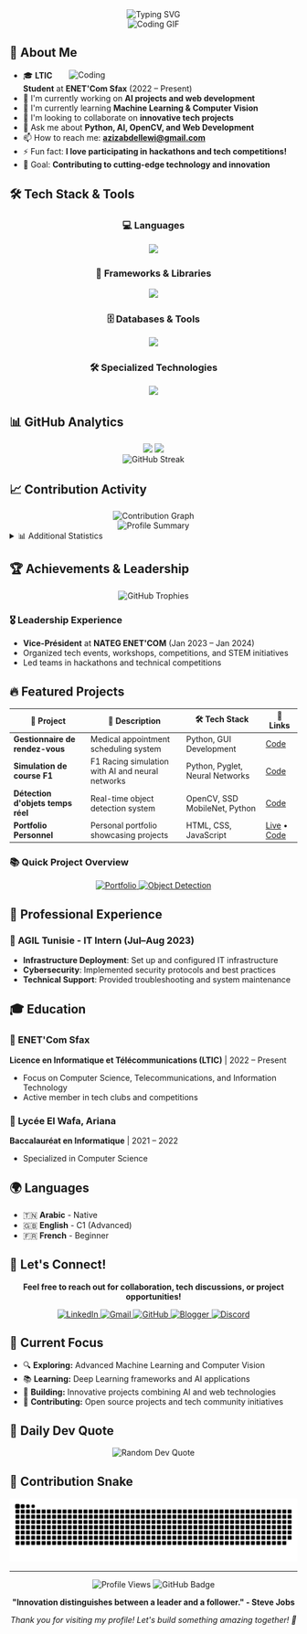 <div align="center">
  <img src="https://readme-typing-svg.herokuapp.com?font=Fira+Code&weight=600&size=28&pause=1000&color=2196F3&center=true&vCenter=true&width=600&lines=Hi+there%2C+I'm+Mohamed+Aziz!+%F0%9F%91%8B;LTIC+Student+at+ENET'Com;IT+%26+Telecommunications;Passionate+Problem+Solver;Building+Amazing+Projects" alt="Typing SVG" />
</div>

<div align="center">
  <img src="https://user-images.githubusercontent.com/74038190/213910845-af37a709-8995-40d6-be59-b9e5b24879eb.gif" width="400" alt="Coding GIF"/>
</div>

## 🚀 About Me

<img align="right" alt="Coding" width="400" src="https://user-images.githubusercontent.com/74038190/229223263-cf2e4b07-2615-4f87-9c38-e37600f8381a.gif">

- 🎓 **LTIC Student** at **ENET'Com Sfax** (2022 – Present)
- 🔭 I'm currently working on **AI projects and web development**
- 🌱 I'm currently learning **Machine Learning & Computer Vision**
- 👯 I'm looking to collaborate on **innovative tech projects**
- 💬 Ask me about **Python, AI, OpenCV, and Web Development**
- 📫 How to reach me: **azizabdellewi@gmail.com**
- ⚡ Fun fact: **I love participating in hackathons and tech competitions!**
- 🎯 Goal: **Contributing to cutting-edge technology and innovation**

## 🛠️ Tech Stack & Tools

<div align="center">

### 💻 Languages
<img src="https://skillicons.dev/icons?i=python,javascript,html,css,java,c" />

### 🚀 Frameworks & Libraries  
<img src="https://skillicons.dev/icons?i=opencv,tensorflow,django,flask,bootstrap" />

### 🗄️ Databases & Tools
<img src="https://skillicons.dev/icons?i=mysql,postgresql,git,github,vscode,linux" />

### 🛠️ Specialized Technologies
<img src="https://skillicons.dev/icons?i=docker,figma,photoshop" />

</div>

## 📊 GitHub Analytics

<div align="center">
  <img height="180em" src="https://github-readme-stats-eight-theta.vercel.app/api?username=aziz16abdellaoui&show_icons=true&theme=algolia&include_all_commits=true&count_private=true"/>
  <img height="180em" src="https://github-readme-stats-eight-theta.vercel.app/api/top-langs/?username=aziz16abdellaoui&layout=compact&langs_count=8&theme=algolia"/>
</div>

<div align="center">
  <img src="https://github-readme-streak-stats.herokuapp.com/?user=aziz16abdellaoui&theme=dark&background=0d1117&border=0d1117&stroke=0E4B99&ring=0E4B99&fire=0E4B99&currStreakLabel=0E4B99" alt="GitHub Streak" />
</div>

## 📈 Contribution Activity

<div align="center">
  <img src="https://github-readme-activity-graph.vercel.app/graph?username=aziz16abdellaoui&theme=react-dark&bg_color=0d1117&hide_border=true" alt="Contribution Graph" />
</div>

<div align="center">
  <img src="https://github-profile-summary-cards.vercel.app/api/cards/profile-details?username=aziz16abdellaoui&theme=github_dark" alt="Profile Summary" />
</div>

<details>
<summary>📊 Additional Statistics</summary>

<div align="center">
  <img src="https://github-profile-summary-cards.vercel.app/api/cards/repos-per-language?username=aziz16abdellaoui&theme=github_dark" alt="Repos per Language" />
  <img src="https://github-profile-summary-cards.vercel.app/api/cards/most-commit-language?username=aziz16abdellaoui&theme=github_dark" alt="Most Commit Language" />
</div>

<div align="center">
  <img src="https://github-profile-summary-cards.vercel.app/api/cards/stats?username=aziz16abdellaoui&theme=github_dark" alt="Stats" />
  <img src="https://github-profile-summary-cards.vercel.app/api/cards/productive-time?username=aziz16abdellaoui&theme=github_dark&utcOffset=1" alt="Productive Time" />
</div>

</details>

## 🏆 Achievements & Leadership

<div align="center">
  <img src="https://github-profile-trophy.vercel.app/?username=aziz16abdellaoui&theme=algolia&no-frame=true&no-bg=false&margin-w=4&row=1" alt="GitHub Trophies" />
</div>

### 🎖️ Leadership Experience
- **Vice-Président** at **NATEG ENET'COM** (Jan 2023 – Jan 2024)
- Organized tech events, workshops, competitions, and STEM initiatives
- Led teams in hackathons and technical competitions

## 🔥 Featured Projects

<div align="center">

| 🚀 Project | 📝 Description | 🛠️ Tech Stack | 🔗 Links |
|------------|-----------------|---------------|----------|
| **Gestionnaire de rendez-vous** | Medical appointment scheduling system | Python, GUI Development | [Code](https://github.com/aziz16abdellaoui/appointment-manager) |
| **Simulation de course F1** | F1 Racing simulation with AI and neural networks | Python, Pyglet, Neural Networks | [Code](https://github.com/aziz16abdellaoui/f1-simulation) |
| **Détection d'objets temps réel** | Real-time object detection system | OpenCV, SSD MobileNet, Python | [Code](https://github.com/aziz16abdellaoui/object-detection) |
| **Portfolio Personnel** | Personal portfolio showcasing projects | HTML, CSS, JavaScript | [Live](https://aziz16abdellaoui.github.io/portfolio) • [Code](https://github.com/aziz16abdellaoui/portfolio) |

</div>

### 📚 Quick Project Overview

<div align="center">
  <a href="https://github.com/aziz16abdellaoui/portfolio">
    <img src="https://github-readme-stats.vercel.app/api/pin/?username=aziz16abdellaoui&repo=portfolio&theme=algolia" alt="Portfolio" />
  </a>
  <a href="https://github.com/aziz16abdellaoui/object-detection">
    <img src="https://github-readme-stats.vercel.app/api/pin/?username=aziz16abdellaoui&repo=object-detection&theme=algolia" alt="Object Detection" />
  </a>
</div>

## 💼 Professional Experience

### 🏢 AGIL Tunisie - IT Intern (Jul–Aug 2023)
- **Infrastructure Deployment**: Set up and configured IT infrastructure
- **Cybersecurity**: Implemented security protocols and best practices
- **Technical Support**: Provided troubleshooting and system maintenance

## 🎓 Education

### 🏫 ENET'Com Sfax
**Licence en Informatique et Télécommunications (LTIC)** | 2022 – Present
- Focus on Computer Science, Telecommunications, and Information Technology
- Active member in tech clubs and competitions

### 🏫 Lycée El Wafa, Ariana
**Baccalauréat en Informatique** | 2021 – 2022
- Specialized in Computer Science

## 🌍 Languages

- 🇹🇳 **Arabic** - Native
- 🇬🇧 **English** - C1 (Advanced)
- 🇫🇷 **French** - Beginner

## 🤝 Let's Connect!

<div align="center">

**Feel free to reach out for collaboration, tech discussions, or project opportunities!**


<a href="https://www.linkedin.com/in/abdellaoui-mouhamed-aziz/">
  <img src="https://img.shields.io/badge/LinkedIn-0077B5?style=for-the-badge&logo=linkedin&logoColor=white" alt="LinkedIn"/>
</a>
<a href="mailto:azizabdellewi@gmail.com">
  <img src="https://img.shields.io/badge/Gmail-D14836?style=for-the-badge&logo=gmail&logoColor=white" alt="Gmail"/>
</a>
<a href="https://github.com/aziz16abdellaoui">
  <img src="https://img.shields.io/badge/GitHub-100000?style=for-the-badge&logo=github&logoColor=white" alt="GitHub"/>
</a>
<a href="https://abdellewiiazz.blogspot.com">
  <img src="https://img.shields.io/badge/Blogger-FF5722?style=for-the-badge&logo=blogger&logoColor=white" alt="Blogger"/>
</a>
<a href="https://discord.com/users/616325604874256384">
  <img src="https://img.shields.io/badge/Discord-7289DA?style=for-the-badge&logo=discord&logoColor=white" alt="Discord"/>
</a>

</div>

## 🎯 Current Focus

- 🔍 **Exploring:** Advanced Machine Learning and Computer Vision
- 📚 **Learning:** Deep Learning frameworks and AI applications
- 🚀 **Building:** Innovative projects combining AI and web technologies
- 🤝 **Contributing:** Open source projects and tech community initiatives

## 💭 Daily Dev Quote

<div align="center">
  <img src="https://quotes-github-readme.vercel.app/api?type=horizontal&theme=dark" alt="Random Dev Quote" />
</div>

## 🐍 Contribution Snake

<div align="center">
  <img src="https://github.com/platane/snk/raw/output/github-contribution-grid-snake-dark.svg" alt="Snake animation" />
</div>

---

<div align="center">
  
  <img src="https://komarev.com/ghpvc/?username=aziz16abdellaoui&label=Profile%20views&color=0e75b6&style=flat" alt="Profile Views" />
  <img src="https://img.shields.io/github/followers/aziz16abdellaoui?label=Followers&style=social" alt="GitHub Badge">
  
</div>

<div align="center">
  
  **"Innovation distinguishes between a leader and a follower." - Steve Jobs**
  
  *Thank you for visiting my profile! Let's build something amazing together! 🚀*

</div>
